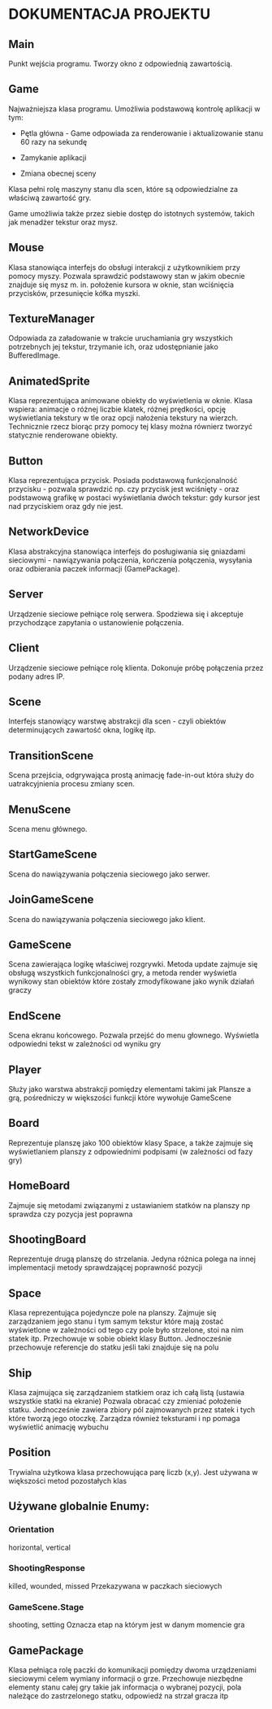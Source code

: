 # DOKUMENTACJA PROJEKTU

## Main

Punkt wejścia programu. Tworzy okno z odpowiednią zawartością.

## Game

Najważniejsza klasa programu. Umożliwia podstawową kontrolę aplikacji w tym:

 - Pętla główna - Game odpowiada za renderowanie i aktualizowanie stanu 60 razy na sekundę

 - Zamykanie aplikacji

 - Zmiana obecnej sceny

Klasa pełni rolę maszyny stanu dla scen, które są odpowiedzialne za właściwą zawartość gry.

Game umożliwia także przez siebie dostęp do istotnych systemów, takich jak menadżer tekstur oraz mysz.

## Mouse

Klasa stanowiąca interfejs do obsługi interakcji z użytkownikiem przy pomocy myszy. Pozwala sprawdzić
podstawowy stan w jakim obecnie znajduje się mysz m. in. położenie kursora w oknie, stan wciśnięcia
przycisków, przesunięcie kółka myszki.

## TextureManager

Odpowiada za załadowanie w trakcie uruchamiania gry wszystkich potrzebnych jej tekstur, trzymanie ich,
oraz udostępnianie jako BufferedImage.

## AnimatedSprite

Klasa reprezentująca animowane obiekty do wyświetlenia w oknie. Klasa wspiera: animacje o różnej 
liczbie klatek, różnej prędkości, opcję wyświetlania tekstury w tle oraz opcji nałożenia tekstury na wierzch. 
Technicznie rzecz biorąc przy pomocy tej klasy można równierz tworzyć statycznie renderowane obiekty.

## Button

Klasa reprezentująca przycisk. Posiada podstawową funkcjonalność przycisku - pozwala sprawdzić np. czy przycisk jest
wciśnięty - oraz podstawową grafikę w postaci wyświetlania dwóch tekstur: gdy kursor jest nad przyciskiem oraz gdy nie jest.

## NetworkDevice

Klasa abstrakcyjna stanowiąca interfejs do posługiwania się gniazdami sieciowymi - nawiązywania połączenia, kończenia połączenia,
wysyłania oraz odbierania paczek informacji (GamePackage).

## Server

Urządzenie sieciowe pełniące rolę serwera. Spodziewa się i akceptuje przychodzące zapytania o ustanowienie połączenia.

## Client

Urządzenie sieciowe pełniące rolę klienta. Dokonuje próbę połączenia przez podany adres IP.

## Scene

Interfejs stanowiący warstwę abstrakcji dla scen - czyli obiektów determinujących zawartość okna, logikę itp.

## TransitionScene

Scena przejścia, odgrywająca prostą animację fade-in-out która służy do uatrakcyjnienia procesu zmiany scen.

## MenuScene

Scena menu głównego.

## StartGameScene

Scena do nawiązywania połączenia sieciowego jako serwer.

## JoinGameScene

Scena do nawiązywania połączenia sieciowego jako klient.

## GameScene 

Scena zawierająca logikę właściwej rozgrywki. 
Metoda update zajmuje się obsługą wszystkich funkcjonalności gry, a metoda render wyświetla wynikowy stan obiektów które zostały zmodyfikowane jako wynik działań graczy

## EndScene

Scena ekranu końcowego. Pozwala przejść do menu głownego. Wyświetla odpowiedni tekst w zależności od wyniku gry

## Player
Służy jako warstwa abstrakcji pomiędzy elementami takimi jak Plansze a grą, pośredniczy w większości funkcji które wywołuje GameScene

## Board
Reprezentuje planszę jako 100 obiektów klasy Space, a także zajmuje się wyświetlaniem planszy z odpowiednimi podpisami (w zależności od fazy gry)

## HomeBoard 
Zajmuje się metodami związanymi z ustawianiem statków na planszy np sprawdza czy pozycja jest poprawna

## ShootingBoard
Reprezentuje drugą planszę do strzelania. Jedyna różnica polega na innej implementacji metody sprawdzającej poprawność pozycji

## Space
Klasa reprezentująca pojedyncze pole na planszy. Zajmuje się zarządzaniem jego stanu i tym samym tekstur które mają zostać wyświetlone w zależności od tego czy pole było strzelone, stoi na nim statek itp. Przechowuje w sobie obiekt klasy Button. Jednocześnie przechowuje referencje do statku jeśli taki znajduje się na polu

## Ship
Klasa zajmująca się zarządzaniem statkiem oraz ich całą listą (ustawia wszystkie statki na ekranie)
Pozwala obracać czy zmieniać położenie statku. Jednocześnie zawiera zbiory pól zajmowanych przez statek i tych które tworzą jego otoczkę. 
Zarządza również teksturami i np pomaga wyświetlić animację wybuchu

## Position

Trywialna użytkowa klasa przechowująca parę liczb (x,y). Jest używana w większości metod pozostałych klas

## Używane globalnie Enumy:
### Orientation
horizontal, vertical
### ShootingResponse
killed, wounded, missed
Przekazywana w paczkach sieciowych 
### GameScene.Stage
shooting, setting
Oznacza etap na którym jest w danym momencie gra

## GamePackage

Klasa pełniąca rolę paczki do komunikacji pomiędzy dwoma urządzeniami sieciowymi celem wymiany informacji o grze. 
Przechowuje niezbędne elementy stanu całej gry takie jak informacja o wybranej pozycji, pola należące do zastrzelonego statku, odpowiedź na strzał gracza itp
